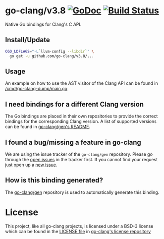 # go-clang/v3.8 [![GoDoc](https://godoc.org/github.com/go-clang/v3.8?status.png)](https://godoc.org/github.com/go-clang/v3.8) [![Build Status](https://travis-ci.org/go-clang/v3.8.svg?branch=master)](https://travis-ci.org/go-clang/v3.8)

Native Go bindings for Clang's C API.

## Install/Update

```bash
CGO_LDFLAGS="-L`llvm-config --libdir`" \
  go get -u github.com/go-clang/v3.8/...
```

## Usage

An example on how to use the AST visitor of the Clang API can be found in [/cmd/go-clang-dump/main.go](/cmd/go-clang-dump/main.go)

## I need bindings for a different Clang version

The Go bindings are placed in their own repositories to provide the correct bindings for the corresponding Clang version. A list of supported versions can be found in [go-clang/gen's README](https://github.com/go-clang/gen#where-are-the-bindings).

## I found a bug/missing a feature in go-clang

We are using the issue tracker of the `go-clang/gen` repository. Please go through the [open issues](https://github.com/go-clang/gen/issues) in the tracker first. If you cannot find your request just open up a [new issue](https://github.com/go-clang/gen/issues/new).

## How is this binding generated?

The [go-clang/gen](https://github.com/go-clang/gen) repository is used to automatically generate this binding.

# License

This project, like all go-clang projects, is licensed under a BSD-3 license which can be found in the [LICENSE file](https://github.com/go-clang/license/blob/master/LICENSE) in [go-clang's license repository](https://github.com/go-clang/license)
